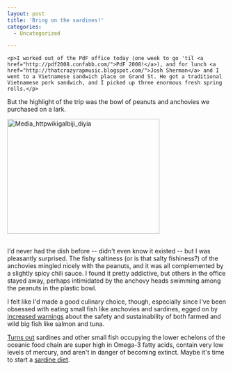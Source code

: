 ```yaml
---
layout: post
title: 'Bring on the sardines!'
categories:
  - Uncategorized

---
```



    <p>I worked out of the PdF office today (one week to go 'til <a href="http://pdf2008.confabb.com/">PdF 2008!</a>), and for lunch <a href="http://thatcrazyrapmusic.blogspot.com/">Josh Sherman</a> and I went to a Vietnamese sandwich place on Grand St. He got a traditional Vietnamese pork sandwich, and I picked up three enormous fresh spring rolls.</p>
<p>But the highlight of the trip was the bowl of peanuts and anchovies we purchased on a lark.<p />

<div class='p_embed p_image_embed'>
<img alt="Media_httpwikigalbiji_diyia" height="263" src="http://levjoydotcom3.files.wordpress.com/2008/06/media_httpwikigalbiji_diyia.jpg?w=300" width="350" />
</div>
</p>
<p><br />
I'd never had the dish before -- didn't even know it existed -- but I was pleasantly surprised. The fishy saltiness (or is that salty fishiness?) of the anchovies mingled nicely with the peanuts, and it was all complemented by a slightly spicy chili sauce. I found it pretty addictive, but others in the office stayed away, perhaps intimidated by the anchovy heads swimming among the peanuts in the plastic bowl.</p>
<p>I felt like I'd made a good culinary choice, though, especially since I've been obsessed with eating small fish like anchovies and sardines, egged on by <a href="http://www.treehugger.com/files/2008/06/on-giving-up-salmon-for-sardines.php">increased warnings</a> about the safety and sustainability of both farmed and wild big fish like salmon and tuna.</p>
<p><a href="http://www.salon.com/mwt/feature/2008/04/29/bottomfeeder/index.html">Turns out</a> sardines and other small fish occupying the lower echelons of the oceanic food chain are super high in Omega-3 fatty acids, contain very low levels of mercury, and aren't in danger of becoming extinct. Maybe it's time to start a <a href="http://en.wikipedia.org/wiki/Sardine_diet">sardine diet</a>.</p>
  
